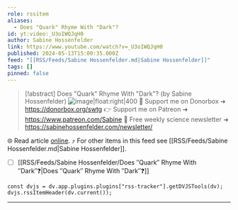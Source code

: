 ```yaml
---
role: rssitem
aliases:
  - Does "Quark" Rhyme With "Dark"?
id: yt:video:_U3oIWQJqH0
author: Sabine Hossenfelder
link: https://www.youtube.com/watch?v=_U3oIWQJqH0
published: 2024-05-13T15:00:35.000Z
feed: "[[RSS/Feeds/Sabine Hossenfelder.md|Sabine Hossenfelder]]"
tags: []
pinned: false
---
```


> [!abstract] Does "Quark" Rhyme With "Dark"? (by Sabine Hossenfelder)
> ![image|float:right|400](https://i4.ytimg.com/vi/_U3oIWQJqH0/hqdefault.jpg) 💌 Support me on Donorbox ➜ https://donorbox.org/swtg 👉 Support me on Patreon ➜ https://www.patreon.com/Sabine 📩 Free weekly science newsletter ➜ https://sabinehossenfelder.com/newsletter/

🌐 Read article [online](https://www.youtube.com/watch?v=_U3oIWQJqH0). ⤴ For other items in this feed see [[RSS/Feeds/Sabine Hossenfelder.md|Sabine Hossenfelder]].

- [ ] [[RSS/Feeds/Sabine Hossenfelder/Does ″Quark″ Rhyme With ″Dark″❓|Does ″Quark″ Rhyme With ″Dark″❓]]

~~~dataviewjs
const dvjs = dv.app.plugins.plugins["rss-tracker"].getDVJSTools(dv);
dvjs.rssItemHeader(dv.current());
~~~

- - -


